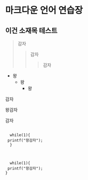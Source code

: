 마크다운 언어 연습장
====================

이건 소재목 테스트
------------------

>감자
>  >감자
>  >  >감자

+ 왕
  * 왕
    * 왕

감자

 왕감자
 
감자

<pre>
 <code>
  while(1){
 printf("왕감자");
  }
 </code>
</pre>



<pre>
 <code>
  while(1){
 printf("왕감자");
}
 </code>
</pre>
